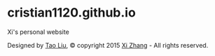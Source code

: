 # cristian1120.github.io
Xi's personal website

Designed by [Tao Liu](http://silentvally.github.io), © copyright 2015 [Xi Zhang](http://xizhang.github.io) - All rights reserved. 
